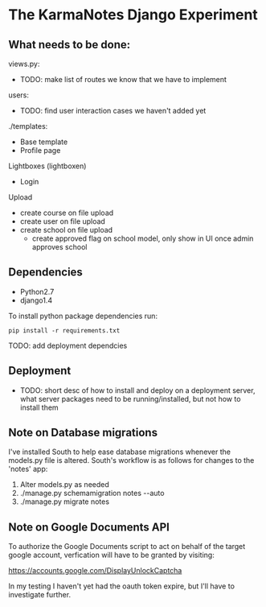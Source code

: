 The KarmaNotes Django Experiment
================================

What needs to be done:
----------------------


views.py:

 + TODO: make list of routes we know that we have to implement

users:

 + TODO: find user interaction cases we haven't added yet

./templates:

 + Base template
 + Profile page

Lightboxes (lightboxen)

 + Login

Upload

 + create course on file upload
 + create user on file upload
 + create school on file upload
   + create approved flag on school model, only show in UI once admin approves school


Dependencies
------------

 + Python2.7
 + django1.4


To install python package dependencies run:

    pip install -r requirements.txt

TODO: add deployment dependcies

Deployment
----------

 + TODO: short desc of how to install and deploy on a deployment server, what server packages need to be running/installed, but not how to install them

Note on Database migrations
----------------------------

I've installed South to help ease database migrations whenever the models.py file is altered.
South's workflow is as follows for changes to the 'notes' app:

1) Alter models.py as needed
2) ./manage.py schemamigration notes --auto
3) ./manage.py migrate notes

Note on Google Documents API
----------------------------

 To authorize the Google Documents script to act on behalf of the target google account, verfication will have to be granted by visiting:

 https://accounts.google.com/DisplayUnlockCaptcha

 In my testing I haven't yet had the oauth token expire, but I'll have to investigate further.

